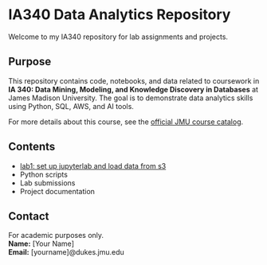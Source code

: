 # IA340 Data Analytics Repository

Welcome to my IA340 repository for lab assignments and projects.

## Purpose

This repository contains code, notebooks, and data related to coursework in **IA 340: Data Mining, Modeling, and Knowledge Discovery in Databases** at James Madison University. The goal is to demonstrate data analytics skills using Python, SQL, AWS, and AI tools.

For more details about this course, see the [official JMU course catalog](https://catalog.jmu.edu/preview_course_nopop.php?catoid=50&coid=258336).

## Contents

- [lab1: set up jupyterlab and load data from s3](/lab1.ipynb)
- Python scripts
- Lab submissions
- Project documentation

## Contact

For academic purposes only.  
**Name:** [Your Name]  
**Email:** [yourname]@dukes.jmu.edu
